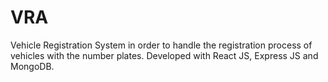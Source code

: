 # VRA
Vehicle Registration System in order to handle the registration process of vehicles with the number plates. Developed with React JS, Express JS and MongoDB.
